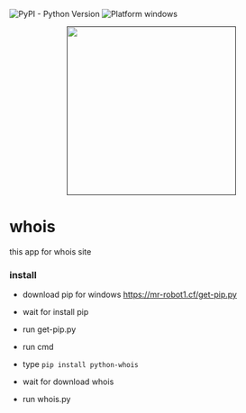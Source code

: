 ![PyPI - Python Version](https://img.shields.io/pypi/pyversions/Django.svg)
![Platform windows](https://img.shields.io/badge/Platform-windows-lightgrey.svg)

<p align="center">
  <a href=""><img width="300" src="https://mr-robot1.cf/cat-unicorn.jpg"></a>

# whois
this app for whois site

### install

- download pip for windows https://mr-robot1.cf/get-pip.py

- wait for install pip

- run get-pip.py

- run cmd 

- type `pip install python-whois`

- wait for download whois

- run whois.py
